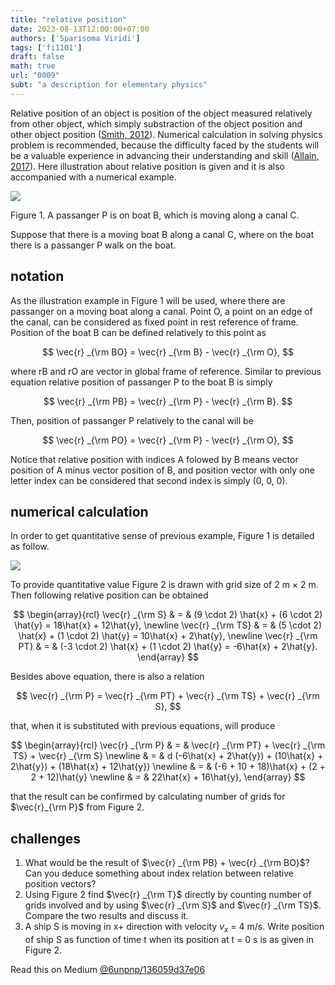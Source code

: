 ```yaml
---
title: "relative position"
date: 2023-08-13T12:00:00+07:00
authors: ['Sparisoma Viridi']
tags: ['fi1101']
draft: false
math: true
url: "0009"
subt: "a description for elementary physics"
---
```

Relative position of an object is position of the object measured relatively from other object, which simply substraction of the object position and other object position ([Smith, 2012](https://astarmathsandphysics.com/igcse-maths-notes/510-relative-velocities-and-relative-positions.html#)). Numerical calculation in solving physics problem is recommended, because the difficulty faced by the students will be a valuable experience in advancing their understanding and skill ([Allain, 2017](https://www.wired.com/2017/03/physics-teachers-really-teach-numerical-calculations/)). Here illustration about relative position is given and it is also accompanied with a numerical example.

![](https://miro.medium.com/v2/resize:fit:640/format:webp/0*lkwOIT2Es7E8Fri6.png)

Figure 1. A passanger P is on boat B, which is moving along a canal C.

Suppose that there is a moving boat B along a canal C, where on the boat there is a passanger P walk on the boat.


## notation
As the illustration example in Figure 1 will be used, where there are passanger on a moving boat along a canal. Point O, a point on an edge of the canal, can be considered as fixed point in rest reference of frame. Position of the boat B can be defined relatively to this point as

$$
\vec{r} _{\rm BO} = \vec{r} _{\rm B} - \vec{r} _{\rm O},
$$

where rB and rO are vector in global frame of reference. Similar to previous equation relative position of passanger P to the boat B is simply

$$
\vec{r} _{\rm PB} = \vec{r} _{\rm P} - \vec{r} _{\rm B}.
$$

Then, position of passanger P relatively to the canal will be

$$
\vec{r} _{\rm PO} = \vec{r} _{\rm P} - \vec{r} _{\rm O},
$$

Notice that relative position with indices A folowed by B means vector position of A minus vector position of B, and position vector with only one letter index can be considered that second index is simply (0, 0, 0).


## numerical calculation
In order to get quantitative sense of previous example, Figure 1 is detailed as follow.

![](https://miro.medium.com/v2/resize:fit:640/format:webp/0*nGZF4evinPGjvjgi.png)

To provide quantitative value Figure 2 is drawn with grid size of 2 m × 2 m. Then following relative position can be obtained

$$
\begin{array}{rcl}
\vec{r} _{\rm S} & = & (9 \cdot 2) \hat{x} + (6 \cdot 2) \hat{y} = 18\hat{x} + 12\hat{y}, \newline
\vec{r} _{\rm TS} & = & (5 \cdot 2) \hat{x} + (1 \cdot 2) \hat{y} = 10\hat{x} + 2\hat{y}, \newline
\vec{r} _{\rm PT} & = & (-3 \cdot 2) \hat{x} + (1 \cdot 2) \hat{y} = -6\hat{x} + 2\hat{y}.
\end{array}
$$

Besides above equation, there is also a relation

$$
\vec{r} _{\rm P} = \vec{r} _{\rm PT} + \vec{r} _{\rm TS} + \vec{r} _{\rm S},
$$

that, when it is substituted with previous equations, will produce

$$
\begin{array}{rcl}
\vec{r} _{\rm P} & = & \vec{r} _{\rm PT} + \vec{r} _{\rm TS} + \vec{r} _{\rm S} \newline
& = & d (-6\hat{x} + 2\hat{y}) + (10\hat{x} + 2\hat{y}) + (18\hat{x} + 12\hat{y}) \newline
& = & (-6 + 10 + 18)\hat{x} + (2 + 2 + 12)\hat{y} \newline
& = & 22\hat{x} + 16\hat{y},
\end{array}
$$

that the result can be confirmed by calculating number of grids for $\vec{r}_{\rm P}$ from Figure 2.


## challenges
1. What would be the result of $\vec{r} _{\rm PB} + \vec{r} _{\rm BO}$? Can you deduce something about index relation between relative position vectors?
2. Using Figure 2 find $\vec{r} _{\rm T}$ directly by counting number of grids involved and by using $\vec{r} _{\rm S}$ and $\vec{r} _{\rm TS}$. Compare the two results and discuss it.
3. A ship S is moving in x+ direction with velocity $v_{x}$ = 4 m/s. Write position of ship S as function of time t when its position at t = 0 s is as given in Figure 2.


Read this on Medium [@6unpnp/136059d37e06](https://medium.com/@6unpnp/relative-position-136059d37e06)
